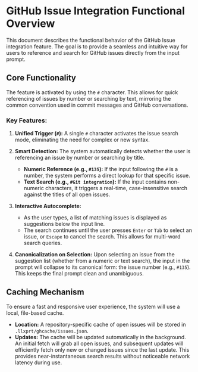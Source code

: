# GitHub Issue Integration Functional Overview

This document describes the functional behavior of the GitHub Issue integration feature. The goal is to provide a seamless and intuitive way for users to reference and search for GitHub issues directly from the input prompt.

## Core Functionality

The feature is activated by using the `#` character. This allows for quick referencing of issues by number or searching by text, mirroring the common convention used in commit messages and GitHub conversations.

### Key Features:

1.  **Unified Trigger (`#`):** A single `#` character activates the issue search mode, eliminating the need for complex or new syntax.

2.  **Smart Detection:** The system automatically detects whether the user is referencing an issue by number or searching by title.
    *   **Numeric Reference (e.g., `#135`):** If the input following the `#` is a number, the system performs a direct lookup for that specific issue.
    *   **Text Search (e.g., `#Git integration`):** If the input contains non-numeric characters, it triggers a real-time, case-insensitive search against the titles of all open issues.

3.  **Interactive Autocomplete:**
    *   As the user types, a list of matching issues is displayed as suggestions below the input line.
    *   The search continues until the user presses `Enter` or `Tab` to select an issue, or `Escape` to cancel the search. This allows for multi-word search queries.

4.  **Canonicalization on Selection:** Upon selecting an issue from the suggestion list (whether from a numeric or text search), the input in the prompt will collapse to its canonical form: the issue number (e.g., `#135`). This keeps the final prompt clean and unambiguous.

## Caching Mechanism

To ensure a fast and responsive user experience, the system will use a local, file-based cache.

*   **Location:** A repository-specific cache of open issues will be stored in `.llxprt/ghcache/issues.json`.
*   **Updates:** The cache will be updated automatically in the background. An initial fetch will grab all open issues, and subsequent updates will efficiently fetch only new or changed issues since the last update. This provides near-instantaneous search results without noticeable network latency during use.
